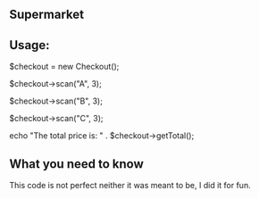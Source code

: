 Supermarket
-------------------------------------

## Usage:
$checkout = new Checkout();

$checkout->scan("A", 3);

$checkout->scan("B", 3);

$checkout->scan("C", 3);

echo "The total price is: " . $checkout->getTotal();

## What you need to know
This code is not perfect neither it was meant to be, I did it for fun.

